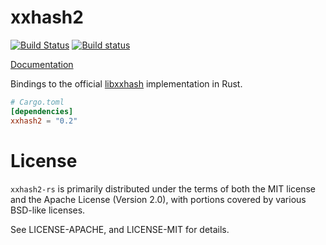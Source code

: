 # xxhash2

[![Build Status](https://travis-ci.org/alexcrichton/xxhash2-rs.svg?branch=master)](https://travis-ci.org/alexcrichton/xxhash2-rs)
[![Build status](https://ci.appveyor.com/api/projects/status/fxh5w6tyk1f68kuh?svg=true)](https://ci.appveyor.com/project/alexcrichton/xxhash2-rs)

[Documentation](http://alexcrichton.com/xxhash2-rs/xxhash2/index.html)

Bindings to the official [libxxhash] implementation in Rust.

[libxxhash]: https://github.com/Cyan4973/xxHash

```toml
# Cargo.toml
[dependencies]
xxhash2 = "0.2"
```

# License

`xxhash2-rs` is primarily distributed under the terms of both the MIT license and
the Apache License (Version 2.0), with portions covered by various BSD-like
licenses.

See LICENSE-APACHE, and LICENSE-MIT for details.
